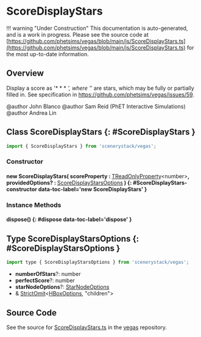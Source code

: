 # ScoreDisplayStars

!!! warning "Under Construction"
    This documentation is auto-generated, and is a work in progress. Please see the source code at
    [https://github.com/phetsims/vegas/blob/main/js/ScoreDisplayStars.ts](https://github.com/phetsims/vegas/blob/main/js/ScoreDisplayStars.ts) for the most up-to-date information.

## Overview

Display a score as '* * * *', where '*' are stars, which may be fully or partially filled in.
See specification in https://github.com/phetsims/vegas/issues/59.

@author John Blanco
@author Sam Reid (PhET Interactive Simulations)
@author Andrea Lin

## Class ScoreDisplayStars {: #ScoreDisplayStars }


```js
import { ScoreDisplayStars } from 'scenerystack/vegas';
```
### Constructor

#### new ScoreDisplayStars( scoreProperty : <span style="font-weight: 400;">[TReadOnlyProperty](../axon/TReadOnlyProperty.md)&lt;<span style="color: hsla(calc(var(--md-hue) + 180deg),80%,40%,1);">number</span>&gt;</span>, providedOptions? : <span style="font-weight: 400;">[ScoreDisplayStarsOptions](../vegas/ScoreDisplayStars.md#ScoreDisplayStarsOptions)</span> ) {: #ScoreDisplayStars-constructor data-toc-label='new ScoreDisplayStars' }

### Instance Methods

#### dispose() {: #dispose data-toc-label='dispose' }



## Type ScoreDisplayStarsOptions {: #ScoreDisplayStarsOptions }


```js
import type { ScoreDisplayStarsOptions } from 'scenerystack/vegas';
```


- **numberOfStars**?: <span style="color: hsla(calc(var(--md-hue) + 180deg),80%,40%,1);">number</span>
- **perfectScore**?: <span style="color: hsla(calc(var(--md-hue) + 180deg),80%,40%,1);">number</span>
- **starNodeOptions**?: [StarNodeOptions](../scenery-phet/StarNode.md#StarNodeOptions)
- &amp; [StrictOmit](../phet-core/StrictOmit.md)&lt;[HBoxOptions](../scenery/HBox.md#HBoxOptions), "children"&gt;




## Source Code

See the source for [ScoreDisplayStars.ts](https://github.com/phetsims/vegas/blob/main/js/ScoreDisplayStars.ts) in the [vegas](https://github.com/phetsims/vegas) repository.
